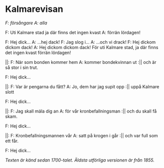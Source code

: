 # Kalmarevisan
*F: försångare*
*A: alla*

F: Uti Kalmare stad
ja där finns det ingen kvast
A: förrän lördagen!

F: Hej dick...
A: ...hej dack!
F: Jag slog i...
A: ...och vi drack!
F: Hej dickom dickom dack!
A: Hej dickom dickom dack!
För uti Kalmare stad, ja där finns det ingen kvast förrän lördagen!

||: F: När som bonden kommer hem
A: kommer bondekvinnan ut :|| och är så stor i sin trut.

F: Hej dick...

||: F: Var är pengarna du fått?
A: Jo, dem har jag supit opp :|| uppå Kalmare slott

F: Hej dick...

||: F: Jag skall mäla dig an
A: för vår kronbefallningsman :|| och du skall få skam.

F: Hej dick...

||: F: Kronbefallningsmannen vår
A: satt på krogen i går :|| och var full som ett får.

F: Hej dick...

*Texten är känd sedan 1700-talet.
Äldsta utförliga versionen är från 1855.*